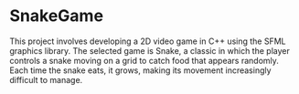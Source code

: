 # SnakeGame
This project involves developing a 2D video game in C++ using the SFML graphics library. The selected game is Snake, a classic in which the player controls a snake moving on a grid to catch food that appears randomly. Each time the snake eats, it grows, making its movement increasingly difficult to manage.
